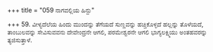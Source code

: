 +++
title = "059 ನಾಗವಲ್ಲಿಯ ಹಿನ್ದು"

+++
59.  ವೀಳ್ಯದೆಲೆಯ ಹಿಂದು ಮುಂದನ್ನು  ತೆಗೆಯದೆ ಸುಣ್ಣವನ್ನು ಹಚ್ಚಿಕೊಳ್ಳದೆ ಹಲ್ಲನ್ನು ತೊಳೆಯದೆ, ತಾಂಬುಲವನ್ನು ಸೇವಿಸುವವನು ದೇವೇಂದ್ರನೇ ಆಗಲಿ, ಪರಮೇಶ್ವರನೇ ಆಗಲಿ ಭಾಗ್ಯಲಕ್ಷ್ಮಿಯು ಅಂತಹವರನ್ನು ತ್ಯಜಿಸುತ್ತಾಳೆ.